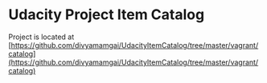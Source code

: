 Udacity Project Item Catalog
=============

Project is located at [https://github.com/divyamamgai/UdacityItemCatalog/tree/master/vagrant/catalog](https://github.com/divyamamgai/UdacityItemCatalog/tree/master/vagrant/catalog)